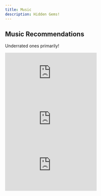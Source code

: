 ```yaml
---
title: Music 
description: Hidden Gems! 
---
```


## Music Recommendations 

Underrated ones primarily! 

<iframe src="https://www.youtube.com/embed/Ml8PBdC4-fE?si=-5ljbwYCG_us45gz" title="YouTube video player" frameborder="0" allow="accelerometer; autoplay; clipboard-write; encrypted-media; gyroscope; picture-in-picture; web-share" allowfullscreen></iframe>

<iframe src="https://www.youtube.com/embed/GemKqzILV4w?si=T4QOMRaMrni40_ZX" title="YouTube video player" frameborder="0" allow="accelerometer; autoplay; clipboard-write; encrypted-media; gyroscope; picture-in-picture; web-share" allowfullscreen></iframe>

<iframe src="https://www.youtube.com/embed/gWdjDwYuejI?si=hIru0hxvhvgTRCDE" title="YouTube video player" frameborder="0" allow="accelerometer; autoplay; clipboard-write; encrypted-media; gyroscope; picture-in-picture; web-share" allowfullscreen></iframe> 